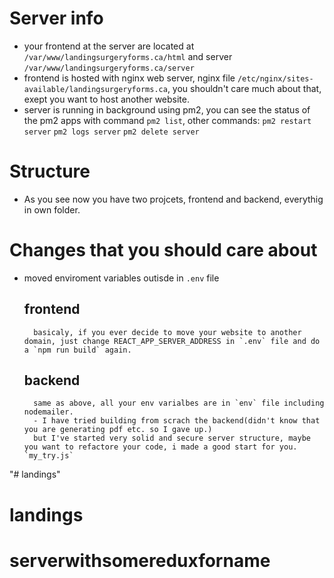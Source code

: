 # Server info
- your frontend at the server are located at `/var/www/landingsurgeryforms.ca/html` and server `/var/www/landingsurgeryforms.ca/server`
- frontend is hosted with nginx web server, nginx file `/etc/nginx/sites-available/landingsurgeryforms.ca`, you shouldn't care much about that, exept you want to host another website.
- server is running in background using pm2, you can see the status of the pm2 apps with command `pm2 list`, other commands:
`pm2 restart server`
`pm2 logs server`
`pm2 delete server`
# Structure
- As you see now you have two projcets, frontend and backend, everythig in own folder.
# Changes that you should care about
- moved enviroment variables outisde in `.env` file
    ## frontend
        basicaly, if you ever decide to move your website to another domain, just change REACT_APP_SERVER_ADDRESS in `.env` file and do a `npm run build` again.
    ## backend
        same as above, all your env varialbes are in `env` file including nodemailer.
        - I have tried building from scrach the backend(didn't know that you are generating pdf etc. so I gave up.)
        but I've started very solid and secure server structure, maybe you want to refactore your code, i made a good start for you. `my_try.js`
"# landings" 
# landings
# serverwithsomereduxforname
